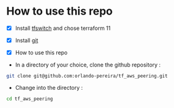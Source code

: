 # How to use this repo

- [x] Install [tfswitch](https://warrensbox.github.io/terraform-switcher/) and chose terraform 11
- [x] Install [git](https://gist.github.com/derhuerst/1b15ff4652a867391f03)
- [x] How to use this repo


- In a directory of your choice, clone the github repository :
  
```bash
git clone git@github.com:orlando-pereira/tf_aws_peering.git
```

- Change into the directory :
  
```bash
cd tf_aws_peering
```
